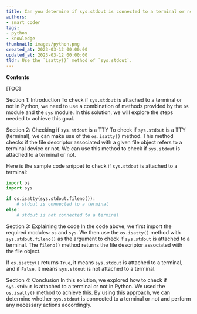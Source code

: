 ```yaml
---
title: Can you determine if sys.stdout is connected to a terminal or not?
authors:
- smart_coder
tags:
- python
- knowledge
thumbnail: images/python.png
created_at: 2023-03-12 00:00:00
updated_at: 2023-03-12 00:00:00
tldr: Use the `isatty()` method of `sys.stdout`.
---
```


**Contents**

[TOC]

Section 1: Introduction
To check if `sys.stdout` is attached to a terminal or not in Python, we need to use a combination of methods provided by the `os` module and the `sys` module. In this solution, we will explore the steps needed to achieve this goal.

Section 2: Checking if `sys.stdout` is a TTY
To check if `sys.stdout` is a TTY (terminal), we can make use of the `os.isatty()` method. This method checks if the file descriptor associated with a given file object refers to a terminal device or not. We can use this method to check if `sys.stdout` is attached to a terminal or not.

Here is the sample code snippet to check if `sys.stdout` is attached to a terminal:

```python
import os
import sys

if os.isatty(sys.stdout.fileno()):
    # stdout is connected to a terminal
else:
    # stdout is not connected to a terminal
```

Section 3: Explaining the code
In the code above, we first import the required modules: `os` and `sys`. We then use the `os.isatty()` method with `sys.stdout.fileno()` as the argument to check if `sys.stdout` is attached to a terminal. The `fileno()` method returns the file descriptor associated with the file object.

If `os.isatty()` returns `True`, it means `sys.stdout` is attached to a terminal, and if `False`, it means `sys.stdout` is not attached to a terminal.

Section 4: Conclusion
In this solution, we explored how to check if `sys.stdout` is attached to a terminal or not in Python. We used the `os.isatty()` method to achieve this. By using this approach, we can determine whether `sys.stdout` is connected to a terminal or not and perform any necessary actions accordingly.
